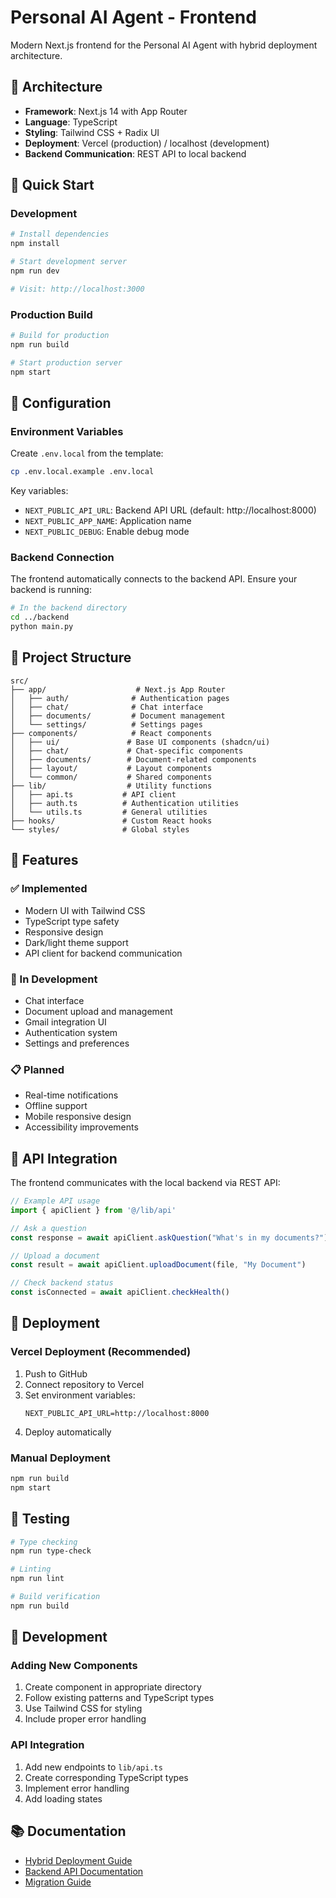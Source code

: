 # Personal AI Agent - Frontend

Modern Next.js frontend for the Personal AI Agent with hybrid deployment architecture.

## 🎯 Architecture

- **Framework**: Next.js 14 with App Router
- **Language**: TypeScript
- **Styling**: Tailwind CSS + Radix UI
- **Deployment**: Vercel (production) / localhost (development)
- **Backend Communication**: REST API to local backend

## 🚀 Quick Start

### Development
```bash
# Install dependencies
npm install

# Start development server
npm run dev

# Visit: http://localhost:3000
```

### Production Build
```bash
# Build for production
npm run build

# Start production server
npm start
```

## 🔧 Configuration

### Environment Variables

Create `.env.local` from the template:
```bash
cp .env.local.example .env.local
```

Key variables:
- `NEXT_PUBLIC_API_URL`: Backend API URL (default: http://localhost:8000)
- `NEXT_PUBLIC_APP_NAME`: Application name
- `NEXT_PUBLIC_DEBUG`: Enable debug mode

### Backend Connection

The frontend automatically connects to the backend API. Ensure your backend is running:
```bash
# In the backend directory
cd ../backend
python main.py
```

## 📁 Project Structure

```
src/
├── app/                    # Next.js App Router
│   ├── auth/              # Authentication pages
│   ├── chat/              # Chat interface
│   ├── documents/         # Document management
│   └── settings/          # Settings pages
├── components/            # React components
│   ├── ui/               # Base UI components (shadcn/ui)
│   ├── chat/             # Chat-specific components
│   ├── documents/        # Document-related components
│   ├── layout/           # Layout components
│   └── common/           # Shared components
├── lib/                  # Utility functions
│   ├── api.ts           # API client
│   ├── auth.ts          # Authentication utilities
│   └── utils.ts         # General utilities
├── hooks/               # Custom React hooks
└── styles/              # Global styles
```

## 🎨 Features

### ✅ Implemented
- Modern UI with Tailwind CSS
- TypeScript type safety
- Responsive design
- Dark/light theme support
- API client for backend communication

### 🚧 In Development
- Chat interface
- Document upload and management
- Gmail integration UI
- Authentication system
- Settings and preferences

### 📋 Planned
- Real-time notifications
- Offline support
- Mobile responsive design
- Accessibility improvements

## 🔌 API Integration

The frontend communicates with the local backend via REST API:

```typescript
// Example API usage
import { apiClient } from '@/lib/api'

// Ask a question
const response = await apiClient.askQuestion("What's in my documents?")

// Upload a document
const result = await apiClient.uploadDocument(file, "My Document")

// Check backend status
const isConnected = await apiClient.checkHealth()
```

## 🚀 Deployment

### Vercel Deployment (Recommended)

1. Push to GitHub
2. Connect repository to Vercel
3. Set environment variables:
   ```
   NEXT_PUBLIC_API_URL=http://localhost:8000
   ```
4. Deploy automatically

### Manual Deployment

```bash
npm run build
npm start
```

## 🧪 Testing

```bash
# Type checking
npm run type-check

# Linting
npm run lint

# Build verification
npm run build
```

## 🤝 Development

### Adding New Components

1. Create component in appropriate directory
2. Follow existing patterns and TypeScript types
3. Use Tailwind CSS for styling
4. Include proper error handling

### API Integration

1. Add new endpoints to `lib/api.ts`
2. Create corresponding TypeScript types
3. Implement error handling
4. Add loading states

## 📚 Documentation

- [Hybrid Deployment Guide](../hybrid_deployment.md)
- [Backend API Documentation](../backend/README.md)
- [Migration Guide](../MIGRATION_GUIDE.md)
